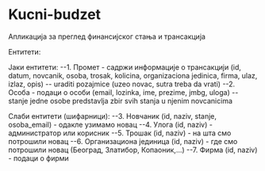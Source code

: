 # Kucni-budzet
 Апликација за преглед финансијског стања и трансакција

Ентитети:

Јаки ентитети:
  --1. Промет - садржи информације о трансакцији (id, datum, novcanik, osoba, trosak, kolicina, organizaciona jedinica, firma, ulaz, izlaz, opis) -- uraditi pozajmice (uzeo novac, sutra treba da vrati)
  --2. Особа - подаци о особи (email, lozinka, ime, prezime, jmbg, uloga) -- stanje jedne osobe predstavlja zbir svih stanja u njenim novcanicima

Слаби ентитети (шифарници):
  --3. Новчаник (id, naziv, stanje, osoba_email) - одакле узимамо новац
  --4. Улога (id, naziv) - администратор или корисник
  --5. Трошак (id, naziv) - на шта смо потрошили новац
  --6. Организациона јединица (id, naziv) - где смо потрошили новац (Београд, Златибор, Копаоник,...)
  --7. Фирма (id, naziv) - подаци о фирми